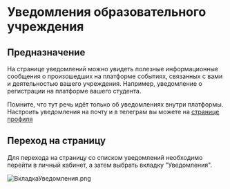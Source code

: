 # Уведомления образовательного учреждения

## Предназначение
На странице уведомлений можно увидеть полезные информационные сообщения о произошедших на платформе событиях, связанных с вами и деятельностью вашего учреждения. Например, уведомление о регистрации на платформе вашего студента.

Помните, что тут речь идёт только об уведомлениях внутри платформы. Настроить уведомления на почту и в телеграм вы можете на [странице профиля](https://cluster-guide.readthedocs.io/Образовательным%20учреждениям/Личный%20кабинет/#_9)

## Переход на страницу
Для перехода на страницу со списком уведомлений необходимо перейти в личный кабинет, а затем выбрать вкладку "Уведомления".

![ВкладкаУведомления.png](../files/ВкладкаУведомления.png)
